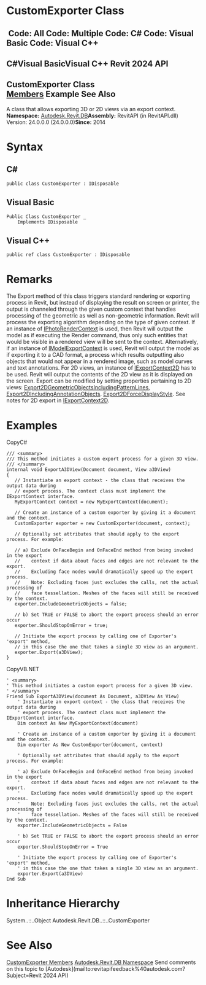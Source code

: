# CustomExporter Class

﻿
 Code: All Code: Multiple Code: C# Code: Visual Basic Code: Visual C++   
---  
C#Visual BasicVisual C++
Revit 2024 API  
---  
CustomExporter Class  
[Members](a6684d1f-2e02-02fe-9904-36b1b96dbe45.md "CustomExporter Members") Example See Also  
---  
A class that allows exporting 3D or 2D views via an export context. 
**Namespace:** [Autodesk.Revit.DB](87546ba7-461b-c646-cbb1-2cb8f5bff8b2.md "Autodesk.Revit.DB Namespace")**Assembly:** RevitAPI (in RevitAPI.dll) Version: 24.0.0.0 (24.0.0.0)**Since:** 2014 
# Syntax
C#  
---  
```text
public class CustomExporter : IDisposable
```
  
Visual Basic  
---  
```text
Public Class CustomExporter _
	Implements IDisposable
```
  
Visual C++  
---  
```text
public ref class CustomExporter : IDisposable
```
  
# Remarks
The Export method of this class triggers standard rendering or exporting process in Revit, but instead of displaying the result on screen or printer, the output is channeled through the given custom context that handles processing of the geometric as well as non-geometric information. 
Revit will process the exporting algorithm depending on the type of given context. If an instance of [IPhotoRenderContext](d09d4ea2-1090-f2b9-8073-5fb8a796babf.md "IPhotoRenderContext Interface") is used, then Revit will output the model as if executing the Render command, thus only such entities that would be visible in a rendered view will be sent to the context. 
Alternatively, if an instance of [IModelExportContext](4309af43-f04e-4e42-2539-3fd1d64cdc6d.md "IModelExportContext Interface") is used, Revit will output the model as if exporting it to a CAD format, a process which results outputting also objects that would not appear in a rendered image, such as model curves and text annotations. 
For 2D views, an instance of [IExportContext2D](a4578846-6ecf-e354-668d-96d8ef5d1a32.md "IExportContext2D Interface") has to be used. Revit will output the contents of the 2D view as it is displayed on the screen. Export can be modified by setting properties pertaining to 2D views: [Export2DGeometricObjectsIncludingPatternLines](34ed2a39-a5e6-6ef1-1f6d-cceebd2bae7f.md "Export2DGeometricObjectsIncludingPatternLines Property"), [Export2DIncludingAnnotationObjects](1a22bfd6-bb08-c368-f981-d02151986b5c.md "Export2DIncludingAnnotationObjects Property"). [Export2DForceDisplayStyle](47ed429b-289a-207d-0176-707158a46df0.md "Export2DForceDisplayStyle Property"). See notes for 2D export in [IExportContext2D](a4578846-6ecf-e354-668d-96d8ef5d1a32.md "IExportContext2D Interface"). 
# Examples
CopyC#
```text
/// <summary>
/// This method initiates a custom export process for a given 3D view.
/// </summary>
internal void ExportA3DView(Document document, View a3DView)
{
   // Instantiate an export context - the class that receives the output data during 
   // export process. The context class must implement the IExportContext interface.
   MyExportContext context = new MyExportContext(document);

   // Create an instance of a custom exporter by giving it a document and the context.
   CustomExporter exporter = new CustomExporter(document, context);

   // Optionally set attributes that should apply to the export process. For example:

   // a) Exclude OnFaceBegin and OnFaceEnd method from being invoked in the export
   //    context if data about faces and edges are not relevant to the export.
   //    Excluding face nodes would dramatically speed up the export process.
   //    Note: Excluding faces just excludes the calls, not the actual processing of
   //    face tessellation. Meshes of the faces will still be received by the context.
   exporter.IncludeGeometricObjects = false;

   // b) Set TRUE or FALSE to abort the export process should an error occur
   exporter.ShouldStopOnError = true;

   // Initiate the export process by calling one of Exporter's 'export' method,
   // in this case the one that takes a single 3D view as an argument.
   exporter.Export(a3DView);
}
```

CopyVB.NET
```text
' <summary>
' This method initiates a custom export process for a given 3D view.
' </summary>
Friend Sub ExportA3DView(document As Document, a3DView As View)
    ' Instantiate an export context - the class that receives the output data during 
    ' export process. The context class must implement the IExportContext interface.
    Dim context As New MyExportContext(document)

    ' Create an instance of a custom exporter by giving it a document and the context.
    Dim exporter As New CustomExporter(document, context)

    ' Optionally set attributes that should apply to the export process. For example:

    ' a) Exclude OnFaceBegin and OnFaceEnd method from being invoked in the export
    '    context if data about faces and edges are not relevant to the export.
    '    Excluding face nodes would dramatically speed up the export process.
    '    Note: Excluding faces just excludes the calls, not the actual processing of
    '    face tessellation. Meshes of the faces will still be received by the context.
    exporter.IncludeGeometricObjects = False

    ' b) Set TRUE or FALSE to abort the export process should an error occur
    exporter.ShouldStopOnError = True

    ' Initiate the export process by calling one of Exporter's 'export' method,
    ' in this case the one that takes a single 3D view as an argument.
    exporter.Export(a3DView)
End Sub
```

# Inheritance Hierarchy
System..::..Object Autodesk.Revit.DB..::..CustomExporter
# See Also
[CustomExporter Members](a6684d1f-2e02-02fe-9904-36b1b96dbe45.md "CustomExporter Members")
[Autodesk.Revit.DB Namespace](87546ba7-461b-c646-cbb1-2cb8f5bff8b2.md "Autodesk.Revit.DB Namespace")
Send comments on this topic to [Autodesk](mailto:revitapifeedback%40autodesk.com?Subject=Revit 2024 API)